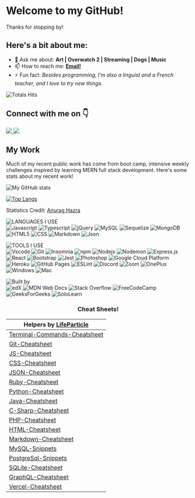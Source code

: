 <h1>Welcome to my GitHub!</h1>

Thanks for stopping by! 

<h2>Here's a bit about me:</h2>
<ul>
  <li>💬 Ask me about: <b> Art | Overwatch 2 | Streaming | Dogs | Music </b></li>
  <!-- - 🔭 I’m currently working on ... -->
  <!-- - 🌱 I’m currently learning ... -->
  <!-- - 👯 I’m looking to collaborate on ... -->
  <!-- - 🤔 I’m looking for help with ... -->
  <li>📫 How to reach me: <a href="mailto:miaciasullo@gmail.com"><b>Email!</b></a></li>
<!--     <li> 😄 Pronouns: </li> -->
  <li>⚡ Fun fact: <i>Besides programming, I'm also a linguist and a French teacher, and I love to try new things.</i></li>
</ul>

<!-- total profile views -->
![Totals Hits](https://komarev.com/ghpvc/?username=miacias&style=flat&color=orange&label=visitors)

<h2> Connect with me on 👇</h2>
<a href="https://www.linkedin.com/in/miaciasullo/" target="_blank">
<img src="https://img.shields.io/badge/LinkedIn--blue" />
</a>
</a> 
<a href="https://leetcode.com/miacias/" target="_blank">
<img src="https://img.shields.io/badge/LeetCode--blue" />
</a>

<h2>My Work</h2>

Much of my recent public work has come from boot camp, intensive weekly challenges inspired by learning MERN full stack development. Here's some stats about my recent work!

<!-- github statistics with icons -->
![My GitHub stats](https://github-readme-stats.vercel.app/api?username=miacias&show_icons=true&icon_color=FDF58D&bg_color=30,F7C749,FA7F60,DF5A77,5F2A67&title_color=fff&text_color=fff&hide_border=true&custom_title=My+Recent+Stats&hide=contribs)

<!-- github statistics with top languages -->
[![Top Langs](https://github-readme-stats.vercel.app/api/top-langs/?username=miacias&layout=compact&langs_count=8&bg_color=30,e96443,904e95&title_color=fff&text_color=fff&hide_border=true)](https://github.com/miacias/github-readme-stats)
<br>

Statistics Credit: <a href='https://github.com/anuraghazra/github-readme-stats'>Anurag Hazra</a>

<!-- languages I use -->
![LANGUAGES I USE](https://img.shields.io/badge/-%F0%9F%9A%80%20Languages%20I%20use-orange)
<br>
![Javascript](https://img.shields.io/badge/JavaScript-323330?style=flat&logo=javascript&logoColor=F7DF1E)
![Typescript](https://shields.io/badge/TypeScript-3178C6?logo=TypeScript&logoColor=FFF&style=flat)
![jQuery](https://img.shields.io/badge/jquery-%230769AD.svg?style=flat&logo=jquery&logoColor=white)
![MySQL](https://shields.io/badge/MySQL-lightgrey?logo=mysql&style=flat&logoColor=white&labelColor=blue)
![Sequelize](https://img.shields.io/badge/Sequelize-52B0E7?style=flat&logo=Sequelize&logoColor=white)
![MongoDB](https://img.shields.io/badge/-MongoDB-13aa52?style=flat&logo=mongodb&logoColor=white)
![HTML5](https://img.shields.io/badge/HTML5-E34F26?style=flat&logo=html5&logoColor=white)
![CSS](https://img.shields.io/badge/CSS3-1572B6?style=flat&logo=css3&logoColor=white)
![Markdown](https://img.shields.io/badge/Markdown-000000?style=flat&logo=markdown&logoColor=white)
![Json](https://img.shields.io/badge/json-5E5C5C?style=flat&logo=json&logoColor=white)
<br>
<!-- tools I use -->
![TOOLS I USE](https://img.shields.io/badge/-%F0%9F%9A%80%20Tools%20I%20use-orange)
<br>
![Vscode](https://img.shields.io/badge/Visual_Studio_Code-0078D4?style=flat&logo=visual%20studio%20code&logoColor=white)
![Git](https://img.shields.io/badge/GIT-E44C30?style=flat&logo=git&logoColor=white)
![Insomnia](https://img.shields.io/badge/-Insomnia-5849BE?style=flat&logo=insomnia&logoColor=white)
![npm](https://img.shields.io/badge/-NPM-CB3837?style=flat&logo=npm&logoColor=white)
![Nodejs](https://img.shields.io/badge/-Nodejs-43853d?style=flat&logo=Node.js&logoColor=white)
![Nodemon](https://img.shields.io/badge/NODEMON-%23323330.svg?style=flat&logo=nodemon&logoColor=%BBDEAD)
![Express.js](https://img.shields.io/badge/express.js-%23404d59.svg?style=flat=express&logoColor=%2361DAFB)
![React](https://shields.io/badge/react-black?logo=react&style=flat)
![Bootstrap](https://img.shields.io/badge/-Bootstrap-563D7C?style=flat&logo=bootstrap&logoColor=white)
![Jest](https://img.shields.io/badge/Jest-282C34?style=flat&logo=jest&logoColor=C21325)
![Photoshop](https://img.shields.io/badge/Adobe%20Photoshop-31A8FF?style=flat&logo=Adobe%20Photoshop&logoColor=black)
![Google Cloud Platform](https://img.shields.io/badge/-Google_Cloud_Platform-1a73e8?style=flat&logo=google-cloud&logoColor=white")
![Heroku](https://img.shields.io/badge/Heroku-430098?style=flat&logo=heroku&logoColor=white)
![GitHub Pages](https://img.shields.io/badge/github%20pages-121013?style=flat&logo=github&logoColor=white)
![ESLint](https://img.shields.io/badge/ESLint-4B3263?style=flat&logo=eslint&logoColor=white)
![Discord](https://img.shields.io/badge/Discord-%235865F2.svg?style=flat&logo=discord&logoColor=white)
![Zoom](https://img.shields.io/badge/Zoom-2D8CFF?style=flat&logo=zoom&logoColor=white)
![OnePlus](https://img.shields.io/badge/OnePlus-%23F5010C.svg?style=flat&logo=oneplus&logoColor=white)
![Windows](https://shields.io/badge/Windows--9cf?logo=Windows&style=flat)
![Mac](https://shields.io/badge/MacOS--9cf?logo=Apple&style=flat)
<br>
<!-- education program -->
![Built by](https://img.shields.io/badge/-%F0%9F%9A%80%20Built%20By-orange)
<br>
![edX](https://img.shields.io/badge/edX-%2302262B.svg?style=flat&logo=edX&logoColor=white)
![MDN Web Docs](https://img.shields.io/badge/MDN_Web_Docs-black?style=flat&logo=mdnwebdocs&logoColor=white)
![Stack Overflow](https://img.shields.io/badge/Stack%20Overflow-red?style=flat)
![FreeCodeCamp](https://img.shields.io/badge/Freecodecamp-%23123.svg?style=flat&logo=freecodecamp&logoColor=green)
![GeeksForGeeks](https://img.shields.io/badge/GeeksforGeeks-gray?style=flat&logo=geeksforgeeks&logoColor=35914c)
![SoloLearn](https://img.shields.io/badge/SoloLearn-blue?style=flat)


<h3 align="center">Cheat Sheets!</h3>

<div align="center">

  | Helpers by <a href='https://github.com/lifeparticle'>LifeParticle</a>     |
| ----------- |
| [Terminal-Commands-Cheatsheet](https://github.com/lifeparticle/Terminal-Commands-Cheatsheet)  |
| [Git-Cheatsheet](https://github.com/lifeparticle/Git-Cheatsheet)                              |
| [JS-Cheatsheet](https://github.com/lifeparticle/JS-Cheatsheet)                                |
| [CSS-Cheatsheet](https://github.com/lifeparticle/CSS-Cheatsheet)                              |
| [JSON-Cheatsheet](https://github.com/lifeparticle/JSON-Cheatsheet)                            |
| [Ruby-Cheatsheet](https://github.com/lifeparticle/Ruby-Cheatsheet)                            |
| [Python-Cheatsheet](https://github.com/lifeparticle/Python-Cheatsheet)                        |
| [Java-Cheatsheet](https://github.com/lifeparticle/Java-Cheatsheet)                            |
| [C-Sharp-Cheatsheet](https://github.com/lifeparticle/C-Sharp-Cheatsheet)                      |
| [PHP-Cheatsheet](https://github.com/lifeparticle/PHP-Cheatsheet)                              |
| [HTML-Cheatsheet](https://github.com/lifeparticle/HTML-Cheatsheet)                            |
| [Markdown-Cheatsheet](https://github.com/lifeparticle/Markdown-Cheatsheet)                    |
| [MySQL-Snippets](https://github.com/lifeparticle/MySQL-Snippets)                              |
| [PostgreSql-Snippets](https://github.com/lifeparticle/PostgreSql-Snippets)                    |
| [SQLite-Cheatsheet](https://github.com/lifeparticle/SQLite-Cheatsheet)                        |
| [GraphQL-Cheatsheet](https://github.com/lifeparticle/GraphQL-Cheatsheet)                      |
| [Vercel-Cheatsheet](https://github.com/lifeparticle/Vercel-Cheatsheet)                        |
    
</div>
